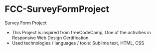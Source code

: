 # FCC-SurveyFormProject
Survey Form Project
* This Project is inspired from freeCodeCamp, One of the activities in Responsive Web Design Certification.
* Used technologies / languages / tools: Sublime text, HTML, CSS
